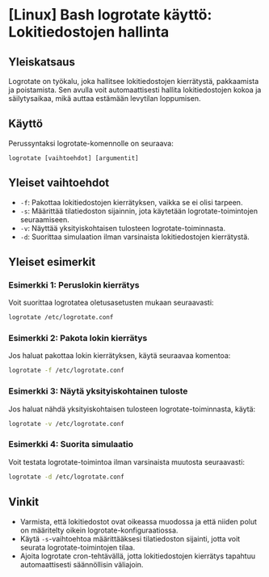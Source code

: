 # [Linux] Bash logrotate käyttö: Lokitiedostojen hallinta

## Yleiskatsaus
Logrotate on työkalu, joka hallitsee lokitiedostojen kierrätystä, pakkaamista ja poistamista. Sen avulla voit automaattisesti hallita lokitiedostojen kokoa ja säilytysaikaa, mikä auttaa estämään levytilan loppumisen.

## Käyttö
Perussyntaksi logrotate-komennolle on seuraava:
```
logrotate [vaihtoehdot] [argumentit]
```

## Yleiset vaihtoehdot
- `-f`: Pakottaa lokitiedostojen kierrätyksen, vaikka se ei olisi tarpeen.
- `-s`: Määrittää tilatiedoston sijainnin, jota käytetään logrotate-toimintojen seuraamiseen.
- `-v`: Näyttää yksityiskohtaisen tulosteen logrotate-toiminnasta.
- `-d`: Suorittaa simulaation ilman varsinaista lokitiedostojen kierrätystä.

## Yleiset esimerkit
### Esimerkki 1: Peruslokin kierrätys
Voit suorittaa logrotatea oletusasetusten mukaan seuraavasti:
```bash
logrotate /etc/logrotate.conf
```

### Esimerkki 2: Pakota lokin kierrätys
Jos haluat pakottaa lokin kierrätyksen, käytä seuraavaa komentoa:
```bash
logrotate -f /etc/logrotate.conf
```

### Esimerkki 3: Näytä yksityiskohtainen tuloste
Jos haluat nähdä yksityiskohtaisen tulosteen logrotate-toiminnasta, käytä:
```bash
logrotate -v /etc/logrotate.conf
```

### Esimerkki 4: Suorita simulaatio
Voit testata logrotate-toimintoa ilman varsinaista muutosta seuraavasti:
```bash
logrotate -d /etc/logrotate.conf
```

## Vinkit
- Varmista, että lokitiedostot ovat oikeassa muodossa ja että niiden polut on määritelty oikein logrotate-konfiguraatiossa.
- Käytä `-s`-vaihtoehtoa määrittääksesi tilatiedoston sijainti, jotta voit seurata logrotate-toimintojen tilaa.
- Ajoita logrotate cron-tehtävällä, jotta lokitiedostojen kierrätys tapahtuu automaattisesti säännöllisin väliajoin.